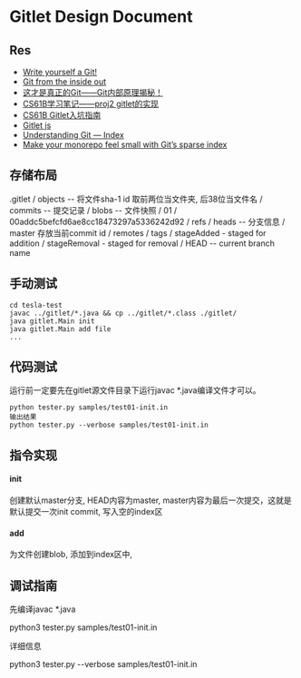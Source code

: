 # Gitlet Design Document
## Res
- [Write yourself a Git!](https://wyag.thb.lt/#org88aa70e)
- [Git from the inside out](https://codewords.recurse.com/issues/two/git-from-the-inside-out)
- [这才是真正的Git——Git内部原理揭秘！](https://zhuanlan.zhihu.com/p/96631135)
- [CS61B学习笔记——proj2 gitlet的实现](https://blog.csdn.net/weixin_43405649/article/details/124270510)
- [CS61B Gitlet入坑指南](https://zhuanlan.zhihu.com/p/533852291)
- [Gitlet js](http://gitlet.maryrosecook.com/docs/gitlet.html)
- [Understanding Git — Index](https://konrad126.medium.com/understanding-git-index-4821a0765cf)
- [Make your monorepo feel small with Git’s sparse index](https://github.blog/2021-11-10-make-your-monorepo-feel-small-with-gits-sparse-index/#:~:text=The%20Git%20index%20is%20a,to%20be%20%E2%80%9Cstaged%20changes%E2%80%9D.)

## 存储布局 
.gitlet
    / objects  -- 将文件sha-1 id 取前两位当文件夹, 后38位当文件名
        / commits -- 提交记录
        / blobs -- 文件快照
            / 01
                / 00addc5befcfd6ae8cc18473297a5336242d92
    / refs
        / heads -- 分支信息
            / master  存放当前commit id
        / remotes
        / tags
    / stageAdded - staged for addition
    / stageRemoval - staged for removal
    / HEAD -- current branch name


## 手动测试
```
cd tesla-test
javac ../gitlet/*.java && cp ../gitlet/*.class ./gitlet/ 
java gitlet.Main init
java gitlet.Main add file
...
```

## 代码测试
运行前一定要先在gitlet源文件目录下运行javac *.java编译文件才可以。
```
python tester.py samples/test01-init.in
输出结果
python tester.py --verbose samples/test01-init.in
```

## 指令实现

#### init
创建默认master分支, HEAD内容为master, master内容为最后一次提交，这就是默认提交一次init commit, 写入空的index区

#### add
为文件创建blob, 添加到index区中,

## 调试指南
先编译javac *.java

python3 tester.py samples/test01-init.in

详细信息

python3 tester.py --verbose samples/test01-init.in
